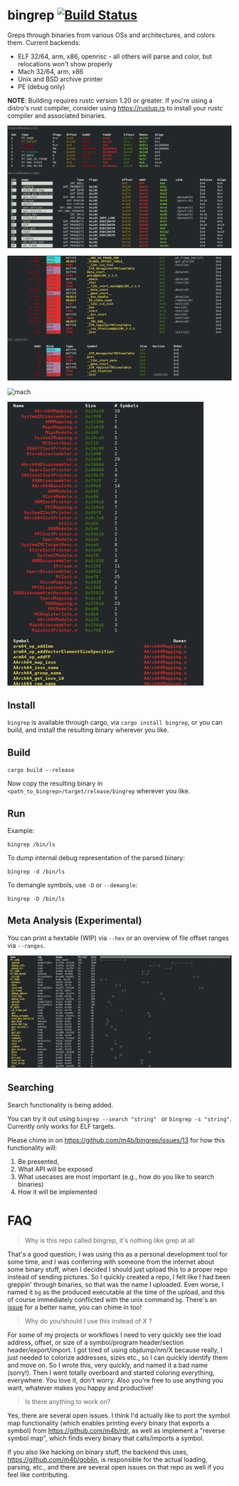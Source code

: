 # bingrep [![Build Status](https://travis-ci.org/m4b/bingrep.svg?branch=master)](https://travis-ci.org/m4b/bingrep)

Greps through binaries from various OSs and architectures, and colors them. Current backends:

* ELF 32/64, arm, x86, openrisc - all others will parse and color, but relocations won't show properly
* Mach 32/64, arm, x86
* Unix and BSD archive printer
* PE (debug only)

**NOTE**: Building requires rustc version 1.20 or greater.  If you're using a distro's rust compiler, consider using https://rustup.rs to install your rustc compiler and associated binaries.

![elf_table2](etc/elf_table2.png)

![elf_table1](etc/elf_table1.png)

![mach](etc/mach.png)

![archive](etc/archive.png)

## Install

`bingrep` is available through cargo, via `cargo install bingrep`, or you can build, and install the resulting binary wherever you like.

## Build

`cargo build --release`

Now copy the resulting binary in `<path_to_bingrep>/target/release/bingrep` wherever you like.

## Run

Example:

```
bingrep /bin/ls
```

To dump internal debug representation of the parsed binary:

```
bingrep -d /bin/ls
```

To demangle symbols, use `-D` or `--demangle`:

```
bingrep -D /bin/ls
```

## Meta Analysis (Experimental)

You can print a hextable (WIP) via `--hex` or an overview of file offset ranges via `--ranges`.

![ranges](etc/ranges.png)

## Searching

Search functionality is being added.

You can try it out using `bingrep --search "string" ` or `bingrep -s "string"`.  Currently only works for ELF targets.

Please chime in on https://github.com/m4b/bingrep/issues/13 for how this functionality will:

1. Be presented,
2. What API will be exposed
3. What usecases are most important (e.g., how do you like to search binaries)
4. How it will be implemented

# FAQ

> Why is this repo called bingrep, it's nothing like grep at all

That's a good question; I was using this as a personal development tool for some time, and I was conferring with someone from the internet about some binary stuff, when I decided I should just upload this to a proper repo instead of sending pictures. So I quickly created a repo, I felt like I had been greppin' through binaries, so that was the name I uploaded.  Even worse, I named it `bg` as the produced executable at the time of the upload, and this of course immediately conflicted with the unix command `bg`. There's an [issue](https://github.com/m4b/bingrep/issues/1) for a better name, you can chime in too!

> Why do you/should I use this instead of X ?

For some of my projects or workflows I need to very quickly see the load address, offset, or size of a symbol/program header/section header/export/import. I got tired of using objdump/nm/X because really, I just needed to colorize addresses, sizes etc., so I can quickly identify them and move on.  So I wrote this, very quickly, and named it a bad name (sorry!). Then I went totally overboard and started coloring everything, everywhere.  You love it, don't worry. Also you're free to use anything you want, whatever makes you happy and productive!

> Is there anything to work on?

Yes, there are several open issues. I think I'd actually like to port the symbol map functionality (which enables printing every binary that exports a symbol) from https://github.com/m4b/rdr, as well as implement a "reverse symbol map", which finds every binary that calls/imports a symbol.

If you also like hacking on binary stuff, the backend this uses, https://github.com/m4b/goblin, is responsible for the actual loading, parsing, etc., and there are several open issues on that repo as well if you feel like contributing.
